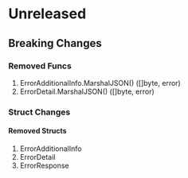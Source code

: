 # Unreleased

## Breaking Changes

### Removed Funcs

1. ErrorAdditionalInfo.MarshalJSON() ([]byte, error)
1. ErrorDetail.MarshalJSON() ([]byte, error)

### Struct Changes

#### Removed Structs

1. ErrorAdditionalInfo
1. ErrorDetail
1. ErrorResponse
